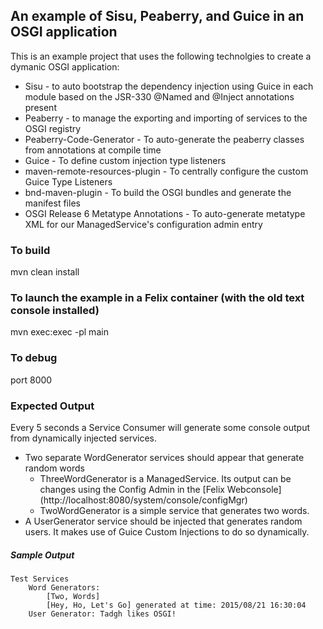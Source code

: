 ## An example of Sisu, Peaberry, and Guice in an OSGI application
This is an example project that uses the following technolgies to create a dymanic OSGI application:
* Sisu - to auto bootstrap the dependency injection using Guice in each module based on the JSR-330 @Named and @Inject annotations present
* Peaberry - to manage the exporting and importing of services to the OSGI registry
* Peaberry-Code-Generator - To auto-generate the peaberry classes from annotations at compile time
* Guice - To define custom injection type listeners
* maven-remote-resources-plugin - To centrally configure the custom Guice Type Listeners
* bnd-maven-plugin - To build the OSGI bundles and generate the manifest files
* OSGI Release 6 Metatype Annotations - To auto-generate metatype XML for our ManagedService's configuration admin entry

### To build
mvn clean install

### To launch the example in a Felix container (with the old text console installed)
mvn exec:exec -pl main

### To debug
port 8000

### Expected Output
Every 5 seconds a Service Consumer will generate some console output from dynamically injected services.
* Two separate WordGenerator services should appear that generate random words
  * ThreeWordGenerator is a ManagedService. Its output can be changes using the Config Admin in the [Felix Webconsole]
  (http://localhost:8080/system/console/configMgr)
  * TwoWordGenerator is a simple service that generates two words.
* A UserGenerator service should be injected that generates random users. It makes use of Guice Custom Injections to do so dynamically.

##### Sample Output
````
Test Services
    Word Generators:
        [Two, Words]
        [Hey, Ho, Let's Go] generated at time: 2015/08/21 16:30:04
    User Generator: Tadgh likes OSGI!
````



